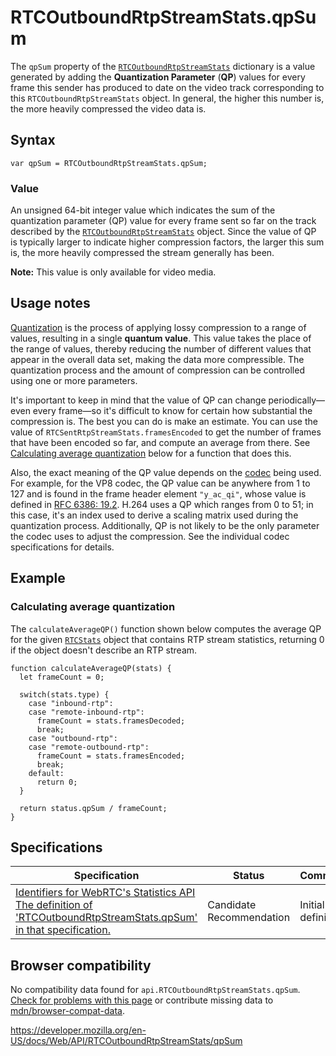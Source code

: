 RTCOutboundRtpStreamStats.qpSum
===============================

The `qpSum` property of the [`RTCOutboundRtpStreamStats`](../rtcoutboundrtpstreamstats) dictionary is a value generated by adding the **Quantization Parameter** (**QP**) values for every frame this sender has produced to date on the video track corresponding to this `RTCOutboundRtpStreamStats` object. In general, the higher this number is, the more heavily compressed the video data is.

Syntax
------

    var qpSum = RTCOutboundRtpStreamStats.qpSum;

### Value

An unsigned 64-bit integer value which indicates the sum of the quantization parameter (QP) value for every frame sent so far on the track described by the [`RTCOutboundRtpStreamStats`](../rtcoutboundrtpstreamstats) object. Since the value of QP is typically larger to indicate higher compression factors, the larger this sum is, the more heavily compressed the stream generally has been.

**Note:** This value is only available for video media.

Usage notes
-----------

[Quantization](https://en.wikipedia.org/wiki/Quantization) is the process of applying lossy compression to a range of values, resulting in a single **quantum value**. This value takes the place of the range of values, thereby reducing the number of different values that appear in the overall data set, making the data more compressible. The quantization process and the amount of compression can be controlled using one or more parameters.

It's important to keep in mind that the value of QP can change periodically—even every frame—so it's difficult to know for certain how substantial the compression is. The best you can do is make an estimate. You can use the value of <span class="page-not-created">`RTCSentRtpStreamStats.framesEncoded`</span> to get the number of frames that have been encoded so far, and compute an average from there. See [Calculating average quantization](#calculating_average%0A__quantization) below for a function that does this.

Also, the exact meaning of the QP value depends on the [codec](https://developer.mozilla.org/en-US/docs/Glossary/Codec) being used. For example, for the VP8 codec, the QP value can be anywhere from 1 to 127 and is found in the frame header element `"y_ac_qi"`, whose value is defined in [RFC 6386: 19.2](https://tools.ietf.org/html/rfc6386). H.264 uses a QP which ranges from 0 to 51; in this case, it's an index used to derive a scaling matrix used during the quantization process. Additionally, QP is not likely to be the only parameter the codec uses to adjust the compression. See the individual codec specifications for details.

Example
-------

### Calculating average quantization

The `calculateAverageQP()` function shown below computes the average QP for the given [`RTCStats`](../rtcstats) object that contains RTP stream statistics, returning 0 if the object doesn't describe an RTP stream.

    function calculateAverageQP(stats) {
      let frameCount = 0;

      switch(stats.type) {
        case "inbound-rtp":
        case "remote-inbound-rtp":
          frameCount = stats.framesDecoded;
          break;
        case "outbound-rtp":
        case "remote-outbound-rtp":
          frameCount = stats.framesEncoded;
          break;
        default:
          return 0;
      }

      return status.qpSum / frameCount;
    }

Specifications
--------------

<table><thead><tr class="header"><th>Specification</th><th>Status</th><th>Comment</th></tr></thead><tbody><tr class="odd"><td><a href="https://w3c.github.io/webrtc-stats/#dom-RTCOutboundRtpStreamStats-qpsum">Identifiers for WebRTC's Statistics API<br />
<span class="small">The definition of 'RTCOutboundRtpStreamStats.qpSum' in that specification.</span></a></td><td><span class="spec-cr">Candidate Recommendation</span></td><td>Initial definition.</td></tr></tbody></table>

Browser compatibility
---------------------

No compatibility data found for `api.RTCOutboundRtpStreamStats.qpSum`.  
[Check for problems with this page](#on-github) or contribute missing data to [mdn/browser-compat-data](https://github.com/mdn/browser-compat-data).

<a href="https://developer.mozilla.org/en-US/docs/Web/API/RTCOutboundRtpStreamStats/qpSum" class="_attribution-link">https://developer.mozilla.org/en-US/docs/Web/API/RTCOutboundRtpStreamStats/qpSum</a>
